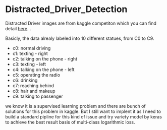 # Distracted_Driver_Detection
Distracted Driver images are from kaggle competiton which you can find detail [here](https://www.kaggle.com/c/state-farm-distracted-driver-detection#description).
.

Basicly, the data alrealy labeled into 10 different statues, from C0 to C9.

- c0: normal driving
- c1: texting - right
- c2: talking on the phone - right
- c3: texting - left
- c4: talking on the phone - left
- c5: operating the radio
- c6: drinking
- c7: reaching behind
- c8: hair and makeup
- c9: talking to passenger

we know it is a supervised learning problem and there are bunch of solutions for this problem in kaggle. But I still want to implent it as I need to build a standard pipline for this kind of issue and try variety model by keras to achieve the best result basis of multi-class logarithmic loss.
